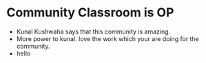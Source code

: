 # Community Classroom is OP

- Kunal Kushwaha says that this community is amazing.
- More power to kunal. love the work which your are doing for the community.
- hello
